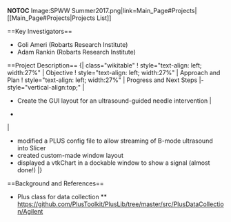 __NOTOC__
<gallery>
Image:SPWW Summer2017.png|link=Main_Page#Projects|[[Main_Page#Projects|Projects List]]
<!-- Use the "Upload file" link on the left and then add a line to this list like "File:MyAlgorithmScreenshot.png" -->

</gallery>

==Key Investigators==
<!-- Add a bulleted list of investigators and their institutions here -->
* Goli Ameri (Robarts Research Institute)
* Adam Rankin (Robarts Research Institute)

==Project Description==
{| class="wikitable"
! style="text-align: left; width:27%" |   Objective
! style="text-align: left; width:27%" |   Approach and Plan
! style="text-align: left; width:27%" |   Progress and Next Steps
|- style="vertical-align:top;"
|
<!-- Objective bullet points -->
* Create the GUI layout for an ultrasound-guided needle intervention
|
<!-- Approach and Challenges bullet points -->
*
|
<!-- Progress and Next steps bullet points (fill out at the end of project week) -->
* modified a PLUS config file to allow streaming of B-mode ultrasound into Slicer
* created custom-made window layout
* displayed a vtkChart in a dockable window to show a signal (almost done!)
|}

==Background and References==
<!-- Use this space for information that may help people better understand your project, like links to papers, source code, or data -->
* Plus class for data collection
** https://github.com/PlusToolkit/PlusLib/tree/master/src/PlusDataCollection/Agilent
